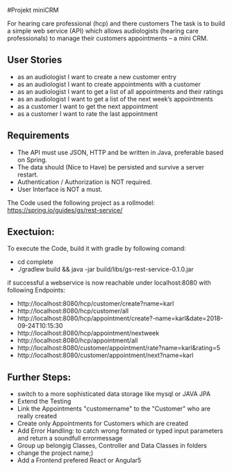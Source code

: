 #Projekt miniCRM

For hearing care professional (hcp) and there customers
The task is to build a simple web service (API) which allows audiologists (hearing care
professionals) to manage their customers appointments – a mini CRM.

## User Stories

- as an audiologist I want to create a new customer entry
- as an audiologist I want to create appointments with a customer
- as an audiologist I want to get a list of all appointments and their ratings
- as an audiologist I want to get a list of the next week’s appointments
- as a customer I want to get the next appointment
- as a customer I want to rate the last appointment

## Requirements
- The API must use JSON, HTTP and be written in Java, preferable based on Spring.
- The data should (Nice to Have) be persisted and survive a server restart.
- Authentication / Authorization is NOT required.
- User Interface is NOT a must.

The Code used the following project as a rollmodel:
https://spring.io/guides/gs/rest-service/

## Exectuion:
To execute the Code, build it with gradle by following comand:

- cd complete
- ./gradlew build && java -jar build/libs/gs-rest-service-0.1.0.jar

if successful a webservice is now reachable under localhost:8080
with following Endpoints: 

- http://localhost:8080/hcp/customer/create?name=karl
- http://localhost:8080/hcp/customer/all
- http://localhost:8080/hcp/appointment/create?-name=karl&date=2018-09-24T10:15:30
- http://localhost:8080/hcp/appointment/nextweek
- http://localhost:8080/hcp/appointment/all
- http://localhost:8080/customer/appointment/rate?name=karl&rating=5
- http://localhost:8080/customer/appointment/next?name=karl


## Further Steps:

- switch to a more sophisticated data storage like mysql or JAVA JPA
- Extend the Testing
- Link the Appointments "customername" to the "Customer" who are really created
- Create only Appointments for Customers which are created
- Add Error Handling: to catch wrong formated or typed input parameters and return a soundfull errormessage
- Group up belongig Classes, Controller and Data Classes in folders
- change the project name;)
- Add a Frontend prefered React or Angular5 
